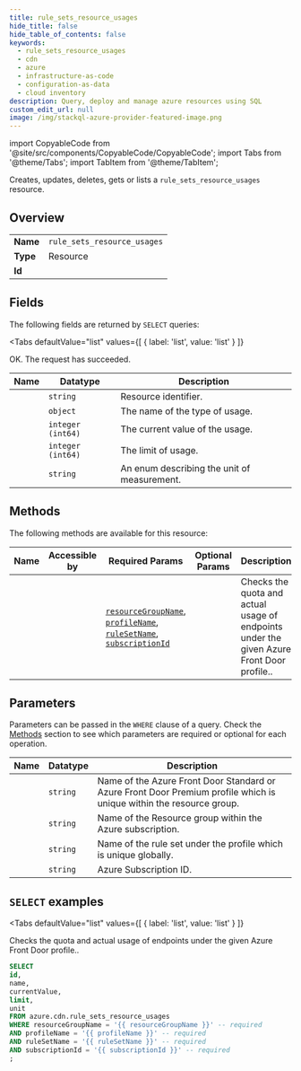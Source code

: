 ```yaml
--- 
title: rule_sets_resource_usages
hide_title: false
hide_table_of_contents: false
keywords:
  - rule_sets_resource_usages
  - cdn
  - azure
  - infrastructure-as-code
  - configuration-as-data
  - cloud inventory
description: Query, deploy and manage azure resources using SQL
custom_edit_url: null
image: /img/stackql-azure-provider-featured-image.png
---
```


import CopyableCode from '@site/src/components/CopyableCode/CopyableCode';
import Tabs from '@theme/Tabs';
import TabItem from '@theme/TabItem';

Creates, updates, deletes, gets or lists a <code>rule_sets_resource_usages</code> resource.

## Overview
<table><tbody>
<tr><td><b>Name</b></td><td><code>rule_sets_resource_usages</code></td></tr>
<tr><td><b>Type</b></td><td>Resource</td></tr>
<tr><td><b>Id</b></td><td><CopyableCode code="azure.cdn.rule_sets_resource_usages" /></td></tr>
</tbody></table>

## Fields

The following fields are returned by `SELECT` queries:

<Tabs
    defaultValue="list"
    values={[
        { label: 'list', value: 'list' }
    ]}
>
<TabItem value="list">

OK. The request has succeeded.

<table>
<thead>
    <tr>
    <th>Name</th>
    <th>Datatype</th>
    <th>Description</th>
    </tr>
</thead>
<tbody>
<tr>
    <td><CopyableCode code="id" /></td>
    <td><code>string</code></td>
    <td>Resource identifier.</td>
</tr>
<tr>
    <td><CopyableCode code="name" /></td>
    <td><code>object</code></td>
    <td>The name of the type of usage.</td>
</tr>
<tr>
    <td><CopyableCode code="currentValue" /></td>
    <td><code>integer (int64)</code></td>
    <td>The current value of the usage.</td>
</tr>
<tr>
    <td><CopyableCode code="limit" /></td>
    <td><code>integer (int64)</code></td>
    <td>The limit of usage.</td>
</tr>
<tr>
    <td><CopyableCode code="unit" /></td>
    <td><code>string</code></td>
    <td>An enum describing the unit of measurement.</td>
</tr>
</tbody>
</table>
</TabItem>
</Tabs>

## Methods

The following methods are available for this resource:

<table>
<thead>
    <tr>
    <th>Name</th>
    <th>Accessible by</th>
    <th>Required Params</th>
    <th>Optional Params</th>
    <th>Description</th>
    </tr>
</thead>
<tbody>
<tr>
    <td><a href="#list"><CopyableCode code="list" /></a></td>
    <td><CopyableCode code="select" /></td>
    <td><a href="#parameter-resourceGroupName"><code>resourceGroupName</code></a>, <a href="#parameter-profileName"><code>profileName</code></a>, <a href="#parameter-ruleSetName"><code>ruleSetName</code></a>, <a href="#parameter-subscriptionId"><code>subscriptionId</code></a></td>
    <td></td>
    <td>Checks the quota and actual usage of endpoints under the given Azure Front Door profile..</td>
</tr>
</tbody>
</table>

## Parameters

Parameters can be passed in the `WHERE` clause of a query. Check the [Methods](#methods) section to see which parameters are required or optional for each operation.

<table>
<thead>
    <tr>
    <th>Name</th>
    <th>Datatype</th>
    <th>Description</th>
    </tr>
</thead>
<tbody>
<tr id="parameter-profileName">
    <td><CopyableCode code="profileName" /></td>
    <td><code>string</code></td>
    <td>Name of the Azure Front Door Standard or Azure Front Door Premium profile which is unique within the resource group.</td>
</tr>
<tr id="parameter-resourceGroupName">
    <td><CopyableCode code="resourceGroupName" /></td>
    <td><code>string</code></td>
    <td>Name of the Resource group within the Azure subscription.</td>
</tr>
<tr id="parameter-ruleSetName">
    <td><CopyableCode code="ruleSetName" /></td>
    <td><code>string</code></td>
    <td>Name of the rule set under the profile which is unique globally.</td>
</tr>
<tr id="parameter-subscriptionId">
    <td><CopyableCode code="subscriptionId" /></td>
    <td><code>string</code></td>
    <td>Azure Subscription ID.</td>
</tr>
</tbody>
</table>

## `SELECT` examples

<Tabs
    defaultValue="list"
    values={[
        { label: 'list', value: 'list' }
    ]}
>
<TabItem value="list">

Checks the quota and actual usage of endpoints under the given Azure Front Door profile..

```sql
SELECT
id,
name,
currentValue,
limit,
unit
FROM azure.cdn.rule_sets_resource_usages
WHERE resourceGroupName = '{{ resourceGroupName }}' -- required
AND profileName = '{{ profileName }}' -- required
AND ruleSetName = '{{ ruleSetName }}' -- required
AND subscriptionId = '{{ subscriptionId }}' -- required
;
```
</TabItem>
</Tabs>
